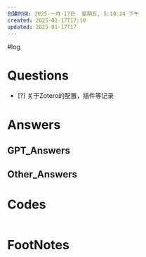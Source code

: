 ```yaml
---
创建时间: 2025-一月-17日  星期五, 5:10:24 下午
created: 2025-01-17T17:10
updated: 2025-01-17T17
---
```

#log 

# Questions

- [?] 关于Zotero的配置，插件等记录


# Answers


## GPT_Answers


## Other_Answers


# Codes

```python

```



# FootNotes